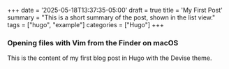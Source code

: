 +++
date = '2025-05-18T13:37:35-05:00'
draft = true
title = 'My First Post'
summary = "This is a short summary of the post, shown in the list view."
tags = ["hugo", "example"]
categories = ["Hugo"]
+++

### Opening files with Vim from the Finder on macOS

This is the content of my first blog post in Hugo with the Devise theme.
